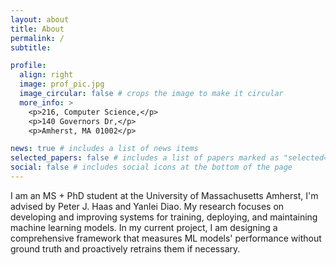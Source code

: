 ```yaml
---
layout: about
title: About
permalink: /
subtitle: 

profile:
  align: right
  image: prof_pic.jpg
  image_circular: false # crops the image to make it circular
  more_info: >
    <p>216, Computer Science,</p>
    <p>140 Governors Dr,</p>
    <p>Amherst, MA 01002</p>

news: true # includes a list of news items
selected_papers: false # includes a list of papers marked as "selected={true}"
social: false # includes social icons at the bottom of the page
---
```


I am an MS + PhD student at the University of Massachusetts Amherst, I'm advised by Peter J. Haas and Yanlei Diao. My research focuses on developing and improving systems for training, deploying, and maintaining machine learning models. In my current project, I am designing a comprehensive framework that measures ML models' performance without ground truth and proactively retrains them if necessary. 